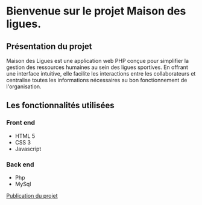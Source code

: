 # Bienvenue sur le projet Maison des ligues. 

## Présentation du projet
Maison des Ligues est une application web PHP conçue pour simplifier la gestion des ressources humaines au sein des ligues sportives. En offrant une interface intuitive, elle facilite les interactions entre les collaborateurs et centralise toutes les informations nécessaires au bon fonctionnement de l'organisation.

## Les fonctionnalités utilisées 
### Front end
- HTML 5 
- CSS 3
- Javascript

### Back end
- Php
- MySql

[Publication du projet](https://github.com/Stephanemdz/maison_des_ligues)